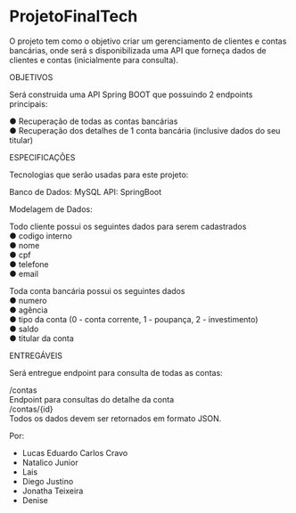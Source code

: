 # ProjetoFinalTech

O projeto tem como o objetivo criar um gerenciamento de clientes e contas bancárias, onde será s disponibilizada uma API que forneça dados de clientes e contas (inicialmente para
consulta).

OBJETIVOS

Será construida uma API Spring BOOT que possuindo 2 endpoints principais:

● Recuperação de todas as contas bancárias <br />
● Recuperação dos detalhes de 1 conta bancária (inclusive dados do seu titular)

ESPECIFICAÇÕES

Tecnologias que serão usadas para este projeto:

Banco de Dados: MySQL
API: SpringBoot

Modelagem de Dados:

Todo cliente possui os seguintes dados para serem cadastrados <br />
● codigo interno <br />
● nome <br />
● cpf <br />
● telefone <br />
● email

Toda conta bancária possui os seguintes dados <br />
● numero <br />
● agência <br />
● tipo da conta (0 - conta corrente, 1 - poupança, 2 - investimento) <br />
● saldo <br />
● titular da conta <br />

ENTREGÁVEIS

Será entregue endpoint para consulta de todas as contas:

/contas <br />
Endpoint para consultas do detalhe da conta <br />
/contas/{id} <br />
Todos os dados devem ser retornados em formato JSON.


Por:

- Lucas Eduardo Carlos Cravo
- Natalico Junior
- Lais
- Diego Justino
- Jonatha Teixeira
- Denise

